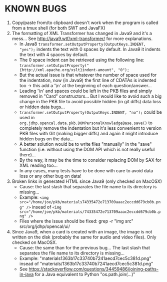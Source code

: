 # KNOWN BUGS

1. Copy/paste from/to clipboard doesn't work when the program is called from a tmux shell (for both SWT and JavaFX)
2. The formatting of XML Transformer has changed in Java9 and it's a mess... See
   http://java9.wtf/xml-transformer/ for more explanations.
    - In Java8 `transformer.setOutputProperty(OutputKeys.INDENT, "yes");` indents
      the text with 0 spaces by default. In Java9 it indents the text with 4
      spaces by default.
    - The 0 space indent can be retrieved using the following line:
      `transformer.setOutputProperty("{http://xml.apache.org/xslt}indent-amount", "0");`
    - But the actual issue is that whatever the number of space used for the
      indentation, now (in Java9) the first line of CDATAs is indented too ->
      this add a '\n' at the beginning of each question/answer...
    - Leading '\n' and spaces could be left in the PKB files and simply removed
      in "Card" constructors... But I would like to avoid such a big change in
      the PKB file to avoid possible hidden (in git diffs) data loss or hidden
      data bugs...
    - `transformer.setOutputProperty(OutputKeys.INDENT, "no");` could be used in
      `org.jdhp.opencal.data.pkb.DOMPersonalKnowledgeBase.save()` to completely
      remove the indentation but it's less convenient to version PKB files with
      Git (making bigger diffs) and again it might introduce hidden bugs on the
      data...
    - A better solution would be to write files "manually" in the "save" function
      (i.e. without using the DOM API which is not really useful there)...
    - By the way, it may be the time to consider replacing DOM by SAX for XML
      reading too...
    - In any cases, many tests have to be done with care to avoid data loss or
      any other bug on data!
3. Broken links in generated HTML since Java9 (only checked on MacOSX)
    - Cause: the last slash that separates the file name to its directory is
      missing...
    - Example:
      `<img src="/home/joe/pkb/materials74335472e713709aaac2eccdd679cb0b.png" />`
      insead of
      `<img src="/home/joe/pkb/materials/74335472e713709aaac2eccdd679cb0b.png" />`
    - Files where the issue should be fixed: grep -r "img src" src/org/jdhp/opencal/ui/
4. Since Java9, when a card is created with an image, the image is not written
   on the disk (probably the same for audio and video files). Only checked on MacOSX.
    - Cause: the same than for the previous bug... The last slash that separates
      the file name to its directory is missing...
    - Example: "materials1363b17c33740b7241aecd7cec5c381d.png" insead of
      "materials/1363b17c33740b7241aecd7cec5c381d.png"
    - See https://stackoverflow.com/questions/34459486/joining-paths-in-java for
      a Java equivalent to Python "os.path.join(...)"
